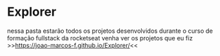 # Explorer
 nessa pasta estarão todos os projetos desenvolvidos durante o curso de formação fullstack da rocketseat
 venha ver os projetos que eu fiz >>https://joao-marcos-f.github.io/Explorer/<<
